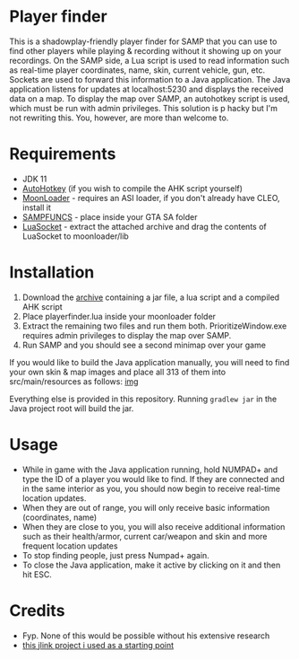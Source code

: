 # Player finder
This is a shadowplay-friendly player finder for SAMP that you can use to find other players while playing & recording without it showing up on your recordings. On the SAMP side, a Lua script is used to read information such as real-time player coordinates, name, skin, current vehicle, gun, etc. Sockets are used to forward this information to a Java application. The Java application listens for updates at localhost:5230 and displays the received data on a map. To display the map over SAMP, an autohotkey script is used, which must be run with admin privileges. This solution is p hacky but I'm not rewriting this. You, however, are more than welcome to.

# Requirements
* JDK 11
* [AutoHotkey](https://www.autohotkey.com/) (if you wish to compile the AHK script yourself)
* [MoonLoader](https://gtaforums.com/topic/890987-moonloader/) - requires an ASI loader, if you don't already have CLEO, install it
* [SAMPFUNCS](http://ugbase.eu/index.php?threads/sampfuncs-5-3-0-3-7.14796/) - place inside your GTA SA folder
* [LuaSocket](https://blast.hk/threads/16031/) - extract the attached archive and drag the contents of LuaSocket to moonloader/lib

# Installation
1) Download the [archive](https://www.upload.ee/files/11111883/playerfinder.rar.html) containing a jar file, a lua script and a compiled AHK script
2) Place playerfinder.lua inside your moonloader folder
3) Extract the remaining two files and run them both. PrioritizeWindow.exe requires admin privileges to display the map over SAMP.
4) Run SAMP and you should see a second minimap over your game

If you would like to build the Java application manually, you will need to find your own skin & map images and place all 313 of them into src/main/resources as follows: [img](https://i.imgur.com/TAF8HRe.png "Structure")

Everything else is provided in this repository. Running `gradlew jar` in the Java project root will build the jar.

# Usage
* While in game with the Java application running, hold NUMPAD+ and type the ID of a player you would like to find. If they are connected and in the same interior as you, you should now begin to receive real-time location updates.
* When they are out of range, you will only receive basic information (coordinates, name)
* When they are close to you, you will also receive additional information such as their health/armor, current car/weapon and skin and more frequent location updates
* To stop finding people, just press Numpad+ again.
* To close the Java application, make it active by clicking on it and then hit ESC.

# Credits
* Fyp. None of this would be possible without his extensive research
* [this jlink project i used as a starting point](https://bitbucket.org/FlPe/javafx_jlink_example/src/master/)

